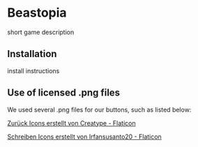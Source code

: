 # Beastopia

short game description

## Installation

install instructions

## Use of licensed .png files

We used several .png files for our buttons, such as listed below:

<a href="https://www.flaticon.com/de/kostenlose-icons/zuruck" title="zurück Icons">Zurück Icons erstellt von Creatype -
Flaticon</a>

<a href="https://www.flaticon.com/de/kostenlose-icons/schreiben" title="schreiben Icons">Schreiben Icons erstellt von
Irfansusanto20 - Flaticon</a>